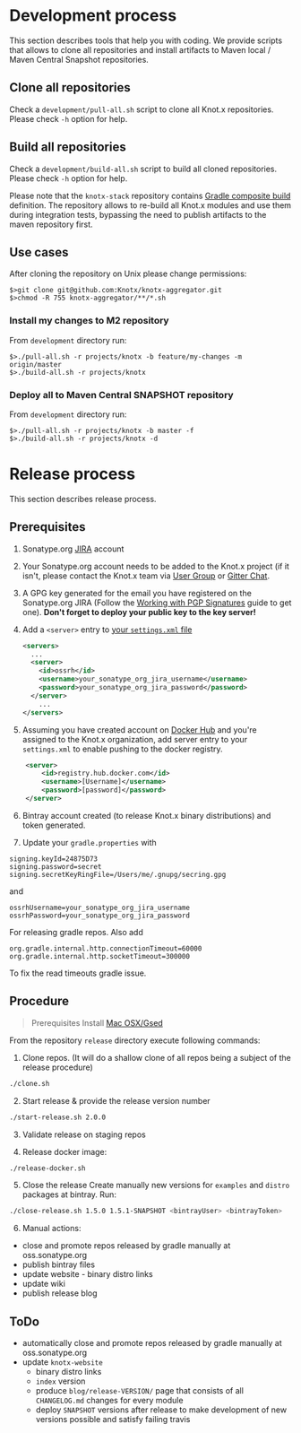 # Development process
This section describes tools that help you with coding. We provide scripts that allows to
clone all repositories and install artifacts to Maven local / Maven Central Snapshot repositories.

## Clone all repositories
Check a `development/pull-all.sh` script to clone all Knot.x repositories. Please check `-h` option
for help.

## Build all repositories
Check a `development/build-all.sh` script to build all cloned repositories. Please check `-h` option
for help.

Please note that the `knotx-stack` repository contains
[Gradle composite build](https://docs.gradle.org/current/userguide/composite_builds.html) definition.
The repository allows to re-build all Knot.x modules and use them during integration tests, bypassing the
need to publish artifacts to the maven repository first.

## Use cases
After cloning the repository on Unix please change permissions:

```
$>git clone git@github.com:Knotx/knotx-aggregator.git
$>chmod -R 755 knotx-aggregator/**/*.sh
```

### Install my changes to M2 repository
From `development` directory run:
```
$>./pull-all.sh -r projects/knotx -b feature/my-changes -m origin/master
$>./build-all.sh -r projects/knotx
```

### Deploy all to Maven Central SNAPSHOT repository
From `development` directory run:
```
$>./pull-all.sh -r projects/knotx -b master -f
$>./build-all.sh -r projects/knotx -d
```

# Release process
This section describes release process.

## Prerequisites
1. Sonatype.org [JIRA](https://issues.sonatype.org/secure/Signup!default.jspa) account

2. Your Sonatype.org account needs to be added to the Knot.x project (if it isn't, please contact the Knot.x team
via [User Group](https://groups.google.com/forum/#!forum/knotx) or [Gitter Chat](https://gitter.im/Knotx/Lobby).

3. A GPG key generated for the email you have registered on the Sonatype.org JIRA
(Follow the [Working with PGP Signatures](http://central.sonatype.org/pages/working-with-pgp-signatures.html)
guide to get one).
**Don't forget to deploy your public key to the key server!**

4. Add a `<server>` entry to [your `settings.xml` file](https://maven.apache.org/settings.html#Introduction)
   ```xml
   <servers>
     ...
     <server>
       <id>ossrh</id>
       <username>your_sonatype_org_jira_username</username>
       <password>your_sonatype_org_jira_password</password>
     </server>
       ...
   </servers>    
   ```

5. Assuming you have created account on [Docker Hub](https://hub.docker.com/) and you're assigned to the Knot.x organization, add server entry to your `settings.xml` to enable pushing to the docker registry.
```xml
	<server>
		<id>registry.hub.docker.com</id>
		<username>[Username]</username>
		<password>[password]</password>
	</server>
```

6. Bintray account created (to release Knot.x binary distributions) and token generated.

7. Update your `gradle.properties` with
```
signing.keyId=24875D73
signing.password=secret
signing.secretKeyRingFile=/Users/me/.gnupg/secring.gpg
```
and
```
ossrhUsername=your_sonatype_org_jira_username
ossrhPassword=your_sonatype_org_jira_password
```
For releasing gradle repos.
Also add
```
org.gradle.internal.http.connectionTimeout=60000
org.gradle.internal.http.socketTimeout=300000
```
To fix the read timeouts gradle issue.

## Procedure
> Prerequisites
> Install [Mac OSX/Gsed](http://gridlab-d.shoutwiki.com/wiki/Mac_OSX/Gsed)

From the repository `release` directory execute following commands:

1. Clone repos. (It will do a shallow clone of all repos being a subject of the release procedure)
```bash
./clone.sh
```

2. Start release & provide the release version number
```bash
./start-release.sh 2.0.0
```

3. Validate release on staging repos

4. Release docker image:
```bash
./release-docker.sh
```

5. Close the release
Create manually new versions for `examples` and `distro` packages at bintray.
Run:
```bash
./close-release.sh 1.5.0 1.5.1-SNAPSHOT <bintrayUser> <bintrayToken>
```

6. Manual actions:
  - close and promote repos released by gradle manually at oss.sonatype.org
  - publish bintray files
  - update website - binary distro links
  - update wiki
  - publish release blog

## ToDo
- automatically close and promote repos released by gradle manually at oss.sonatype.org
- update `knotx-website`
  - binary distro links
  - `index` version
  - produce `blog/release-VERSION/` page that consists of all `CHANGELOG.md` changes for every module
  - deploy `SNAPSHOT` versions after release to make development of new versions possible and satisfy failing travis
